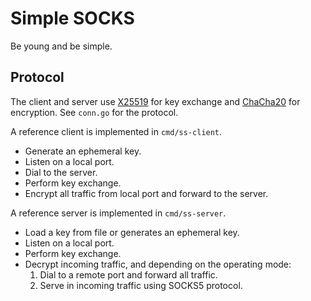 # Simple SOCKS

Be young and be simple.

## Protocol

The client and server use [X25519](https://tools.ietf.org/html/rfc8418) for key exchange and [ChaCha20](https://tools.ietf.org/html/rfc8439) for encryption.
See `conn.go` for the protocol.

A reference client is implemented in `cmd/ss-client`.

  - Generate an ephemeral key.
  - Listen on a local port.
  - Dial to the server.
  - Perform key exchange.
  - Encrypt all traffic from local port and forward to the server.

A reference server is implemented in `cmd/ss-server`.

  - Load a key from file or generates an ephemeral key.
  - Listen on a local port.
  - Perform key exchange.
  - Decrypt incoming traffic, and depending on the operating mode:
    1. Dial to a remote port and forward all traffic.
    2. Serve in incoming traffic using SOCKS5 protocol.
